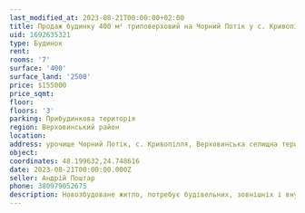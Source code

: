 ```yaml
---
last_modified_at: 2023-08-21T00:00:00+02:00
title: Продаж будинку 400 м² триповерховий на Чорний Потік у с. Кривопілля
uid: 1692635321
type: Будинок
rent:
rooms: '7'
surface: '400'
surface_land: '2500'
price: $155000
price_sqmt:
floor:
floors: '3'
parking: Прибудинкова територія
region: Верховинський район
location:
address: урочище Чорний Потік, с. Кривопілля, Верховинська селищна територіальна громада
object:
coordinates: 48.199632,24.748616
date: 2023-08-21T00:00:00.000Z
seller: Андрій Поштар
phone: 380979052675
description: Новозбудоване житло, потребує будівельних, зовнішніх і внутрішніх ремонтно-оздоблювальних робіт
---
```

